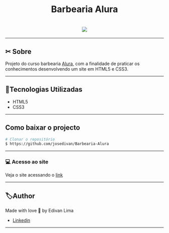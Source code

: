 <h1 align="center">
    <p>Barbearia Alura</p>
</h1>


<h1 align="center">
    <img src="https://ik.imagekit.io/jlzh3neixu/barbearia_tRu7SCLIQ.png">
</h1>

---

## ✂ Sobre

Projeto do curso barbearia [Alura](https://www.alura.com.br/), com a finalidade de praticar os conhecimentos desenvolvendo um site em HTML5 e CSS3.


---

## 📂Tecnologias Utilizadas

- HTML5
- CSS3 

---

## Como baixar o projecto

```bash
# Clonar o repositório
$ https://github.com/josedivan/Barbearia-Alura
````
---

### :computer: Acesso ao site 

Veja o site acessando o [link](https://barbeariaalura.netlify.app/index.html) 

---
## 🏷Author

Made with love  💜 by Edivan Lima
- [Linkedin](https://www.linkedin.com/in/edivan-lima-43416775/)
---
